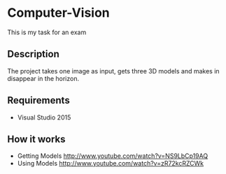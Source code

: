 # Computer-Vision
This is my task for an exam

## Description

The project takes one image as input, gets three 3D models and makes in disappear in the horizon.

## Requirements

- Visual Studio 2015

## How it works

- Getting Models http://www.youtube.com/watch?v=NS9LbCp19AQ
- Using Models http://www.youtube.com/watch?v=zR72kcRZCWk
